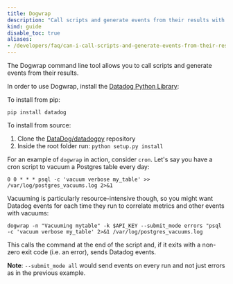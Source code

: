 ```yaml
---
title: Dogwrap
description: "Call scripts and generate events from their results with Dogwrap"
kind: guide
disable_toc: true
aliases:
- /developers/faq/can-i-call-scripts-and-generate-events-from-their-results
---
```


The Dogwrap command line tool allows you to call scripts and generate events from their results.

In order to use Dogwrap, install the [Datadog Python Library](https://github.com/DataDog/datadogpy):

To install from pip:

```
pip install datadog
```

To install from source:

1. Clone the [DataDog/datadogpy](https://github.com/DataDog/datadogpy) repository
2. Inside the root folder run: `python setup.py install`

For an example of `dogwrap` in action, consider `cron`. Let's say you have a cron script to vacuum a Postgres table every day:

```
0 0 * * * psql -c 'vacuum verbose my_table' >> /var/log/postgres_vacuums.log 2>&1
```

Vacuuming is particularly resource-intensive though, so you might want Datadog events for each time they run to correlate metrics and other events with vacuums:

```
dogwrap -n "Vacuuming mytable" -k $API_KEY --submit_mode errors "psql -c 'vacuum verbose my_table' 2>&1 /var/log/postgres_vacuums.log
```

This calls the command at the end of the script and, if it exits with a non-zero exit code (i.e. an error), sends Datadog events.

**Note**: `--submit_mode all` would send events on every run and not just errors as in the previous example.
